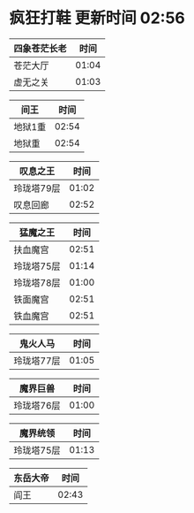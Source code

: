# 疯狂打鞋 更新时间 02:56

| 四象苍茫长老   | 时间    |
|--------|-------|
| 苍茫大厅 | 01:04 |
| 虚无之关 | 01:03 |

| 间王   | 时间    |
|--------|-------|
| 地狱1重 | 02:54 |
| 地狱重 | 02:54 |

| 叹息之王   | 时间    |
|--------|-------|
| 玲珑塔79层 | 01:02 |
| 叹息回廊 | 02:52 |

| 猛魔之王   | 时间    |
|--------|-------|
| 扶血魔宫 | 02:51 |
| 玲珑塔75层 | 01:14 |
| 玲珑塔78层 | 01:00 |
| 铁面魔宫 | 02:51 |
| 铁血魔宫 | 02:51 |

| 鬼火人马   | 时间    |
|--------|-------|
| 玲珑塔77层 | 01:05 |

| 魔界巨兽   | 时间    |
|--------|-------|
| 玲珑塔76层 | 01:00 |

| 魔界统领   | 时间    |
|--------|-------|
| 玲珑塔75层 | 01:13 |

| 东岳大帝   | 时间    |
|--------|-------|
| 阎王 | 02:43 |